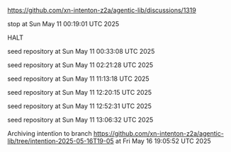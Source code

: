 https://github.com/xn-intenton-z2a/agentic-lib/discussions/1319


stop at Sun May 11 00:19:01 UTC 2025

HALT

seed repository at Sun May 11 00:33:08 UTC 2025

seed repository at Sun May 11 02:21:28 UTC 2025

seed repository at Sun May 11 11:13:18 UTC 2025

seed repository at Sun May 11 12:20:15 UTC 2025

seed repository at Sun May 11 12:52:31 UTC 2025

seed repository at Sun May 11 13:06:32 UTC 2025

Archiving intentïon to branch https://github.com/xn-intenton-z2a/agentic-lib/tree/intention-2025-05-16T19-05 at Fri May 16 19:05:52 UTC 2025
